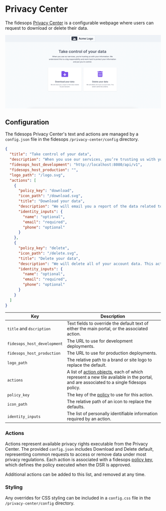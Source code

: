 # Privacy Center

The fidesops [Privacy Center](privacy_center.md) is a configurable webpage where users can request to download or delete their data.

![privacy center](../img/admin_ui/privacy_center.png)

## Configuration

The fidesops Privacy Center's text and actions are managed by a `config.json` file in the fidesops `/privacy-center/config` directory.

```json title="<code>config.json</code>"
{
  "title": "Take control of your data",
  "description": "When you use our services, you’re trusting us with your information. We understand this is a big responsibility and work hard to protect your information and put you in control.",
  "fidesops_host_development": "http://localhost:8080/api/v1",
  "fidesops_host_production": "",
  "logo_path": "/logo.svg",
  "actions": [
    {
      "policy_key": "download",
      "icon_path": "/download.svg",
      "title": "Download your data",
      "description": "We will email you a report of the data related to your account.",
      "identity_inputs": {
        "name": "optional",
        "email": "required",
        "phone": "optional"
      }
    },
    {
      "policy_key": "delete",
      "icon_path": "/delete.svg",
      "title": "Delete your data",
      "description": "We will delete all of your account data. This action cannot be undone.",
      "identity_inputs": {
        "name": "optional",
        "email": "required",
        "phone": "optional"
      }
    }
  ]
}
```

| Key | Description |
|----|----|
| `title` and `dscription` | Text fields to override the default text of either the main portal, or the associated action. |
| `fidesops_host_development` | The URL to use for development deployments. |
| `fidesops_host_production` | The URL to use for production deployments. |
| `logo_path` | The relative path to a brand or site logo to replace the default. |
| `actions` | A list of [action objects](#actions), each of which represent a new tile available in the portal, and are associated to a single fidesops policy. |
| `policy_key` | The key of the [policy](../guides/policies.md) to use for this action. |
| `icon_path` | The relative path of an icon to replace the defaults. |
| `identity_inputs` | The list of personally identifiable information required by an action. |

### Actions

Actions represent available privacy rights executable from the Privacy Center. The provided `config.json` includes Download and Delete default, representing common requests to access or remove data under most privacy regulations. Each action is associated with a fidesops [policy key](../guides/policy_webhooks.md), which defines the policy executed when the DSR is approved.

Additional actions can be added to this list, and removed at any time.

### Styling

Any overrides for CSS styling can be included in a `config.css` file in the `/privacy-center/config` directory.
